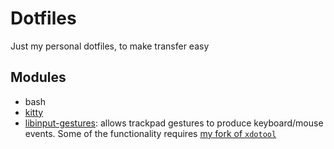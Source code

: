 # Dotfiles
Just my personal dotfiles, to make transfer easy

## Modules

* bash
* [kitty](https://github.com/kovidgoyal/kitty)
* [libinput-gestures](https://github.com/bulletmark/libinput-gestures): allows trackpad gestures to produce keyboard/mouse events. Some of the functionality requires [my fork of `xdotool`](https://github.com/avernan/xdotool)
